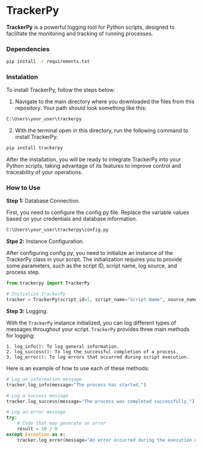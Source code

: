 # TrackerPy

**TrackerPy** is a powerful logging tool for Python scripts, designed to facilitate the monitoring and tracking of running processes.

### Dependencies
```bash
pip install -r requirements.txt
```

### Instalation
To install TrackerPy, follow the steps below:

1. Navigate to the main directory where you downloaded the files from this repository. Your path should look something like this:
```bash
C:\Users\your_user\trackerpy
```

2. With the terminal open in this directory, run the following command to install TrackerPy:
```bash
pip install trackerpy
```

After the installation, you will be ready to integrate TrackerPy into your Python scripts, taking advantage of its features to improve control and traceability of your operations.

### How to Use
**Step 1:** Database Connection.

First, you need to configure the config.py file. Replace the variable values based on your credentials and database information.
``` bash
C:\Users\your_user\trackerpy\config.py
```

**Stpe 2:** Instance Configuration.

After configuring config.py, you need to initialize an instance of the TrackerPy class in your script. The initialization requires you to provide some parameters, such as the script ID, script name, log source, and process step.

```python
from trackerpy import TrackerPy

# Initialize TrackerPy
tracker = TrackerPy(script_id=1, script_name="Script Name", source_name="Data Source", process_step="PROCESSING")
```

**Step 3:** Logging.

With the `TrackerPy` instance initialized, you can log different types of messages throughout your script. `TrackerPy` provides three main methods for logging:

    1. log_info(): To log general information.
    2. log_success(): To log the successful completion of a process.
    3. log_error(): To log errors that occurred during script execution.

Here is an example of how to use each of these methods:

```python
# Log an information message
tracker.log_info(message="The process has started.")

# Log a success message
tracker.log_success(message="The process was completed successfully.")

# Log an error message
try:
    # Code that may generate an error
    result = 10 / 0
except Exception as e:
    tracker.log_error(message="An error occurred during the execution of the process.", output=str(e))
```